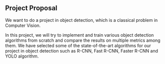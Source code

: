 ## Project Proposal

We want to do a project in object detection, which is a classical problem in Computer Vision.

In this project, we will try to implement and train various object detection algorithms from scratch and compare the results on multiple metrics among them. We have selected some of the state-of-the-art algorithms for our project in object detection such as R-CNN, Fast R-CNN, Faster R-CNN and YOLO algorithm.

